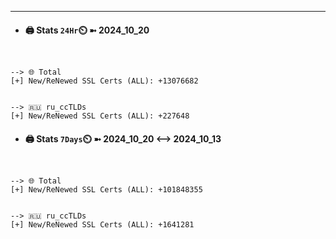 

---
- #### 🖨️ **Stats** `24Hr`⏲️ ➼ 2024_10_20
```console


--> 🌐 Total
[+] New/ReNewed SSL Certs (ALL): +13076682


--> 🇷🇺 ru_ccTLDs
[+] New/ReNewed SSL Certs (ALL): +227648

```

- #### 🖨️ **Stats** `7Days`⏲️ ➼ 2024_10_20 <--> 2024_10_13
```console


--> 🌐 Total
[+] New/ReNewed SSL Certs (ALL): +101848355


--> 🇷🇺 ru_ccTLDs
[+] New/ReNewed SSL Certs (ALL): +1641281

```

